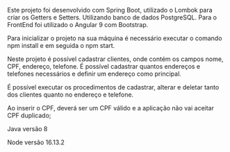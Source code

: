 Este projeto foi desenvolvido com Spring Boot, utilizado o Lombok para criar os Getters e Setters.
Utilizando banco de dados PostgreSQL.
Para o FrontEnd foi utilizado o Angular 9 com Bootstrap.

Para inicializar o projeto na sua máquina é necessário executar o comando npm install e em seguida o npm start.

Neste projeto é possível cadastrar clientes, onde contém os campos nome, CPF, endereço, telefone. É possível cadastrar quantos endereços e telefones necessários e definir um endereço como principal.

É possível executar os procedimentos de cadastrar, alterar e deletar tanto dos clientes quanto no endereço e telefone.

Ao inserir o CPF, deverá ser um CPF válido e a aplicação não vai aceitar CPF duplicado;

Java versão 8

Node versão 16.13.2